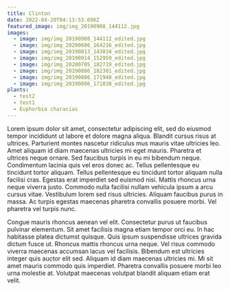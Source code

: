 ```yaml
---
title: Clinton
date: 2022-04-20T04:13:53.696Z
featured_image: img/img_20190908_144112.jpg
images:
  - image: img/img_20190908_144112_edited.jpg
  - image: img/img_20200606_164216_edited.jpg
  - image: img/img_20190813_143034_edited.jpg
  - image: img/img_20190914_152959_edited.jpg
  - image: img/img_20200705_182719_edited.jpg
  - image: img/img_20190806_182301_edited.jpg
  - image: img/img_20190806_171948_edited.jpg
  - image: img/img_20190806_171838_edited.jpg
plants:
  - test2
  - test1
  - Euphorbia characias
---
```

Lorem ipsum dolor sit amet, consectetur adipiscing elit, sed do eiusmod tempor incididunt ut labore et dolore magna aliqua. Blandit cursus risus at ultrices. Parturient montes nascetur ridiculus mus mauris vitae ultricies leo. Amet aliquam id diam maecenas ultricies mi eget mauris. Pharetra et ultrices neque ornare. Sed faucibus turpis in eu mi bibendum neque. Condimentum lacinia quis vel eros donec ac. Tellus pellentesque eu tincidunt tortor aliquam. Tellus pellentesque eu tincidunt tortor aliquam nulla facilisi cras. Egestas erat imperdiet sed euismod nisi. Mattis rhoncus urna neque viverra justo. Commodo nulla facilisi nullam vehicula ipsum a arcu cursus vitae. Vestibulum lorem sed risus ultricies. Aliquam faucibus purus in massa. Ac turpis egestas maecenas pharetra convallis posuere morbi. Vel pharetra vel turpis nunc.

Congue mauris rhoncus aenean vel elit. Consectetur purus ut faucibus pulvinar elementum. Sit amet facilisis magna etiam tempor orci eu. In hac habitasse platea dictumst quisque. Quis ipsum suspendisse ultrices gravida dictum fusce ut. Rhoncus mattis rhoncus urna neque. Vel risus commodo viverra maecenas accumsan lacus vel facilisis. Bibendum est ultricies integer quis auctor elit sed. Aliquam id diam maecenas ultricies mi. Mi sit amet mauris commodo quis imperdiet. Pharetra convallis posuere morbi leo urna molestie at. Volutpat maecenas volutpat blandit aliquam etiam erat velit.
